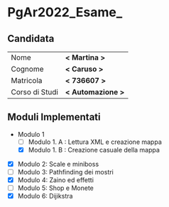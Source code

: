 # PgAr2022_Esame_<MartinaCaruso>
## Candidata
|                  |                     |
|------------------|---------------------|
| Nome             | **< Martina >**     |
| Cognome          | **< Caruso >**      |
| Matricola        | **< 736607 >**      |
| Corso di Studi   | **< Automazione >** |

## Moduli Implementati
- Modulo 1
  - [ ] Modulo 1. A : Lettura XML e creazione mappa
  - [X] Modulo 1. B : Creazione casuale della mappa
- [X] Modulo 2: Scale e miniboss
- [ ] Modulo 3: Pathfinding dei mostri
- [X] Modulo 4: Zaino ed effetti
- [ ] Modulo 5: Shop e Monete
- [X] Modulo 6: Dijikstra